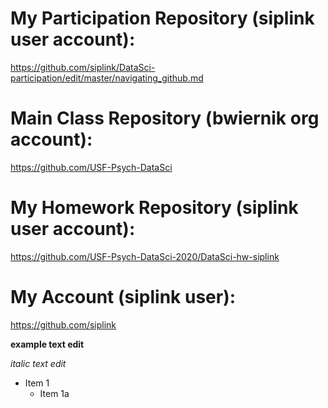 
# My Participation Repository (siplink user account):
https://github.com/siplink/DataSci-participation/edit/master/navigating_github.md

# Main Class Repository (bwiernik org account):
https://github.com/USF-Psych-DataSci

# My Homework Repository (siplink user account):
https://github.com/USF-Psych-DataSci-2020/DataSci-hw-siplink

# My Account (siplink user):
https://github.com/siplink

**example text edit**

*italic text edit*

* Item 1
  * Item 1a
